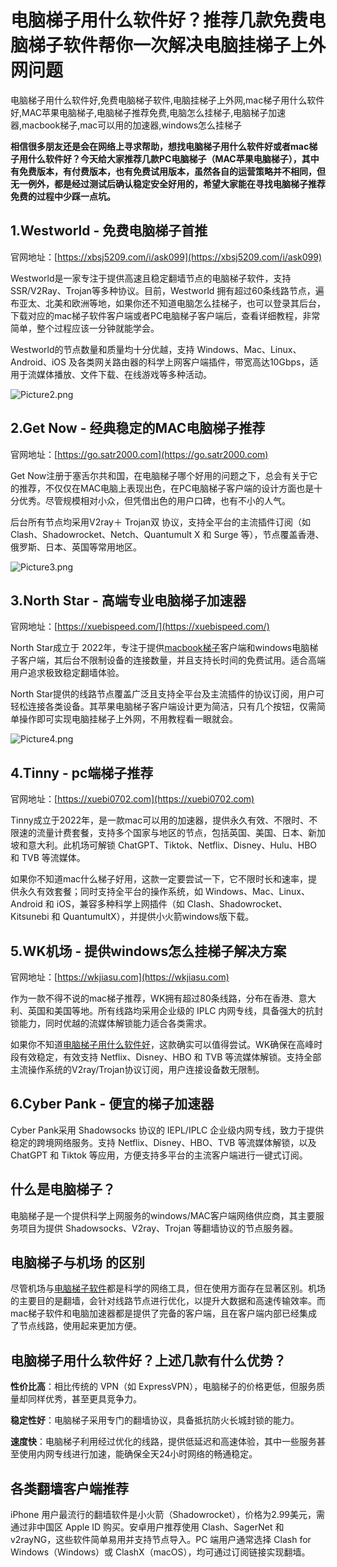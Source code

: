 # 电脑梯子用什么软件好？推荐几款免费电脑梯子软件帮你一次解决电脑挂梯子上外网问题
电脑梯子用什么软件好,免费电脑梯子软件,电脑挂梯子上外网,mac梯子用什么软件好,MAC苹果电脑梯子,电脑梯子推荐免费,电脑怎么挂梯子,电脑梯子加速器,macbook梯子,mac可以用的加速器,windows怎么挂梯子

**相信很多朋友还是会在网络上寻求帮助，想找电脑梯子用什么软件好或者mac梯子用什么软件好？今天给大家推荐几款PC电脑梯子（MAC苹果电脑梯子），其中有免费版本，有付费版本，也有免费试用版本，虽然各自的运营策略并不相同，但无一例外，都是经过测试后确认稳定安全好用的，希望大家能在寻找电脑梯子推荐免费的过程中少踩一点坑。**

## 1.Westworld - 免费电脑梯子首推
官网地址：[https://xbsj5209.com/i/ask099](https://xbsj5209.com/i/ask099)

Westworld是一家专注于提供高速且稳定翻墙节点的电脑梯子软件，支持SSR/V2Ray、Trojan等多种协议。目前，Westworld 拥有超过60条线路节点，遍布亚太、北美和欧洲等地，如果你还不知道电脑怎么挂梯子，也可以登录其后台，下载对应的mac梯子软件客户端或者PC电脑梯子客户端后，查看详细教程，非常简单，整个过程应该一分钟就能学会。

Westworld的节点数量和质量均十分优越，支持 Windows、Mac、Linux、Android、iOS 及各类网关路由器的科学上网客户端插件，带宽高达10Gbps，适用于流媒体播放、文件下载、在线游戏等多种活动。

![Picture2.png](https://p.inari.site/usr/795/674d2dd1aba89.png)

## 2.Get Now  - 经典稳定的MAC电脑梯子推荐
官网地址：[https://go.satr2000.com](https://go.satr2000.com)

Get Now注册于塞舌尔共和国，在电脑梯子哪个好用的问题之下，总会有关于它的推荐，不仅仅在MAC电脑上表现出色，在PC电脑梯子客户端的设计方面也是十分优秀。尽管规模相对小众，但凭借出色的用户口碑，也有不小的人气。

后台所有节点均采用V2ray＋ Trojan双 协议，支持全平台的主流插件订阅（如 Clash、Shadowrocket、Netch、Quantumult X 和 Surge 等），节点覆盖香港、俄罗斯、日本、英国等常用地区。

![Picture3.png](https://p.inari.site/usr/795/674d2dd21f2af.png)

## 3.North Star - 高端专业电脑梯子加速器
官网地址：[https://xuebispeed.com/](https://xuebispeed.com/)

North Star成立于 2022年，专注于提供[macbook梯子](https://github.com/shadowsocksrr/shadowsocksr-csharp/issues/538)客户端和windows电脑梯子客户端，其后台不限制设备的连接数量，并且支持长时间的免费试用。适合高端用户追求极致稳定翻墙体验。

North Star提供的线路节点覆盖广泛且支持全平台及主流插件的协议订阅，用户可轻松连接各类设备。其苹果电脑梯子客户端设计更为简洁，只有几个按钮，仅需简单操作即可实现电脑挂梯子上外网，不用教程看一眼就会。

![Picture4.png](https://p.inari.site/usr/795/674d2dd28c4e3.png)

## 4.Tinny - pc端梯子推荐
官网地址：[https://xuebi0702.com](https://xuebi0702.com)

Tinny成立于2022年，是一款mac可以用的加速器，提供永久有效、不限时、不限速的流量计费套餐，支持多个国家与地区的节点，包括英国、美国、日本、新加坡和意大利。此机场可解锁 ChatGPT、Tiktok、Netflix、Disney、Hulu、HBO 和 TVB 等流媒体。

如果你不知道mac什么梯子好用，这款一定要尝试一下，它不限时长和速率，提供永久有效套餐；同时支持全平台的操作系统，如 Windows、Mac、Linux、Android 和 iOS，兼容多种科学上网插件（如 Clash、Shadowrocket、Kitsunebi 和 QuantumultX），并提供小火箭windows版下载。

## 5.WK机场 - 提供windows怎么挂梯子解决方案
官网地址：[https://wkjiasu.com](https://wkjiasu.com)

作为一款不得不说的mac梯子推荐，WK拥有超过80条线路，分布在香港、意大利、英国和美国等地。所有线路均采用企业级的 IPLC 内网专线，具备强大的抗封锁能力，同时优越的流媒体解锁能力适合各类需求。

如果你不知道[电脑梯子用什么软件好](https://github.com/egvcr/jpwwt/)，这款确实可以值得尝试。WK确保在高峰时段有效稳定，有效支持 Netflix、Disney、HBO 和 TVB 等流媒体解锁。支持全部主流操作系统的V2ray/Trojan协议订阅，用户连接设备数无限制。

## 6.Cyber Pank - 便宜的梯子加速器
Cyber Pank采用 Shadowsocks 协议的 IEPL/IPLC 企业级内网专线，致力于提供稳定的跨境网络服务。支持 Netflix、Disney、HBO、TVB 等流媒体解锁，以及 ChatGPT 和 Tiktok 等应用，方便支持多平台的主流客户端进行一键式订阅。

## 什么是电脑梯子？
电脑梯子是一个提供科学上网服务的windows/MAC客户端网络供应商，其主要服务项目为提供 Shadowsocks、V2ray、Trojan 等翻墙协议的节点服务器。

## 电脑梯子与机场 的区别
尽管机场与[电脑梯子软件](https://github.com/bbbestb/best-cn-vpn/issues/39)都是科学的网络工具，但在使用方面存在显著区别。机场的主要目的是翻墙，会针对线路节点进行优化，以提升大数据和高速传输效率。而mac梯子软件和电脑加速器都是提供了完备的客户端，且在客户端内部已经集成了节点线路，使用起来更加方便。

## 电脑梯子用什么软件好？上述几款有什么优势？
**性价比高**：相比传统的 VPN（如 ExpressVPN），电脑梯子的价格更低，但服务质量却同样优秀，甚至更具竞争力。

**稳定性好**：电脑梯子采用专门的翻墙协议，具备抵抗防火长城封锁的能力。

**速度快**：电脑梯子利用经过优化的线路，提供低延迟和高速体验，其中一些服务甚至使用内网专线进行加速，能确保全天24小时网络的畅通稳定。

## 各类翻墙客户端推荐
iPhone 用户最流行的翻墙软件是小火箭（Shadowrocket），价格为2.99美元，需通过非中国区 Apple ID 购买。安卓用户推荐使用 Clash、SagerNet 和 v2rayNG，这些软件简单易用并支持节点导入。PC 端用户通常选择 Clash for Windows（Windows）或 ClashX（macOS），均可通过订阅链接实现翻墙。
